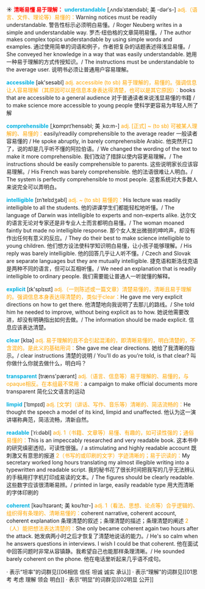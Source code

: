 ☀ <font color="red">**清晰易懂 易于理解：**</font>
<font color="sky blue">**understandable**</font> [ˌʌndəˈstændəbl; 美 -dərˈs-]
<font color="orange">adj.（语言、文件、理论等）易懂的：</font>Warning notices must be readily understandable. 警告性标示必须明白易懂。/ Roger Neuberg writes in a simple and understandable way. 罗杰·纽伯格的文章简明易懂。/ The author makes complex topics understandable by using simple words and examples. 通过使用简单的词语和例子，作者把复杂的话题表述得浅显易懂。/ She conveyed her knowledge in a way that was easily understandable. 她用一种易于理解的方式传授知识。/ The instructions must be understandable to the average user. 说明书必须让普通用户容易理解。

<font color="sky blue">**accessible**</font> [ək'sesəbl] 
<font color="orange">adj. accessible (to sb) 易于理解的，易懂的。强调信息让人容易理解（其原因可以是信息本身表达得清楚，也可以是其它原因）：</font>books that are accessible to a general audience 对于普通读者来说浅显易懂的书籍 / to make science more accessible to young people 使科学更容易为年轻人所了解
           
<font color="sky blue">**comprehensible**</font> [ˌkɒmprɪˈhensəbl; 美 ˌkɑ:m-]
<font color="orange">adj. [正式] ~ (to sb) 可被某人理解的、易懂的：</font>easily/readily comprehensible to the average reader 一般读者容易懂的 / He spoke abruptly, in barely comprehensible Arabic. 他突然开口了，说的却是几乎听不懂的阿拉伯语。/ We changed the wording of the text to make it more comprehensible. 我们改动了措辞以使内容更易理解。/ The instructions should be easily comprehensible to parents. 这些说明家长应该容易理解。/ His French was barely comprehensible. 他的法语很难让人明白。/ The system is perfectly comprehensible to most people. 这套系统对大多数人来说完全可以弄明白。
           
<font color="sky blue">**intelligible**</font> [ɪnˈtelɪdʒəbl]
<font color="orange">adj. ~ (to sb) 易懂的：</font>His lecture was readily intelligible to all the students. 他的讲课学生们都能轻松地听懂。/ The language of Darwin was intelligible to experts and non-experts alike. 达尔文的语言无论对专家还是非专业人士而言都明白易懂。/ The woman moaned faintly but made no intelligible response. 那个女人发出微弱的呻吟声，却没有作出任何有意义的反应。/ They do their best to make science intelligible to young children. 他们想方设法使科学知识明白易懂，让小孩子能够理解。/ His reply was barely intelligible. 他的回答几乎让人听不懂。/ Czech and Slovak are separate languages but they are mutually intelligible. 捷克语和斯洛伐克语是两种不同的语言，但可以互相听懂。/ We need an explanation that is readily intelligible to ordinary people. 我们需要能让普通人一听就懂的解释。

<font color="sky blue">**explicit**</font> [ɪk'splɪsɪt] 
<font color="orange">adj.（一则陈述或一篇文章）清楚易懂的，清晰且易于理解的。强调信息本身表达得清楚的，类似于clear：</font>He gave me very explicit directions on how to get there. 他清楚地向我说明了去那儿的路线。/ She told him he needed to improve, without being explicit as to how. 她说他需要改进，却没有明确指出如何去做。/ The information should be made explicit. 信息应该表达清楚。

<font color="sky blue">**clear**</font> [klɪə] 
<font color="orange">adj. 易于理解的且不会引起混淆的，即清晰易懂的，明白清楚的，不含混的。是此义的基础用词：</font>She gave me clear directions. 她给了我清晰的指示。/ clear instructions 清楚的说明 / You’ll do as you’re told, is that clear? 叫你做什么你就去做什么，明白吗？ 

<font color="sky blue">**transparent**</font> [træns'pærənt] 
<font color="orange">adj.（语言、信息等）易于理解的、易懂的，与opaque相反。在本组最不常用：</font>a campaign to make official documents more transparent 简化公文语言的运动
           
<font color="sky blue">**limpid**</font> [ˈlɪmpɪd]
<font color="orange">adj. [文学]（讲话、写作、音乐等）清晰的、简洁流畅的：</font>He thought the speech a model of its kind, limpid and unaffected. 他认为这一演讲堪称典范，简洁流畅，清新自然。
                      
<font color="sky blue">**readable**</font> [ˈri:dəbl]
<font color="orange">adj. 1（书籍、文章等）易懂、有趣的，如可读性强的；通俗易懂的：</font>This is an impeccably researched and very readable book. 这本书中的研究缜密透彻，可读性很强。/ a stimulating and highly readable account 既刺激又有意思的报道 <font color="orange">2（书写的或印刷的文字）字迹清晰的；易于识读的：</font>My secretary worked long hours translating my almost illegible writing into a typewritten and readable script. 我的秘书花了很长时间把我写的几乎无法辨认的手稿用打字机打印成易读的文本。/ The figures should be clearly readable. 这些数字应该很清晰易辨。/ printed in large, easily readable type 用大而清晰的字体印刷的

<font color="sky blue">**coherent**</font> [kəʊˈhɪərənt; 美 koʊˈhɪr-]
<font color="orange">adj. 1（看法、思想、论点等）合乎逻辑的、组织得有条理的、清晰易懂的：</font>coherent narrative, coherent account, coherent explanation 条理清楚的叙述；条理清楚的描述；条理清楚的阐述 <font color="orange">2（人）能把想法表达清楚的：</font>She only became coherent again two hours after the attack. 她发病两小时之后才恢复了清楚地说话的能力。/ He's so calm when he answers questions in interviews. I wish I could be that coherent. 他在面试中回答问题时非常从容镇静。我希望自己也能那样条理清晰。/ He sounded barely coherent on the phone. 他在电话里听起来几乎语不成句。

· 表示“坦率”的词群见[[06相信 信任 坦诚 诚实 承认]]
· 表示“理解”的词群见[[01思考 考虑 理解 领会 明白]]
· 表示“明显”的词群见[[02明显 公开]]
